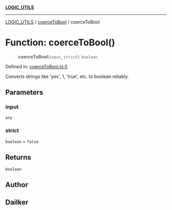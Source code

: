 [**LOGIC_UTILS**](../../README.md)

***

[LOGIC_UTILS](../../README.md) / [coerceToBool](../README.md) / coerceToBool

# Function: coerceToBool()

> **coerceToBool**(`input`, `strict`): `boolean`

Defined in: [coerceToBool.ts:5](https://github.com/dailker/everyutil/blob/cee559aadda9e0c298e06364cba9020e97a8b19b/src/logic/coerceToBool.ts#L5)

Converts strings like 'yes', 1, 'true', etc. to boolean reliably.

## Parameters

### input

`any`

### strict

`boolean` = `false`

## Returns

`boolean`

## Author

## Dailker
